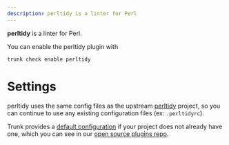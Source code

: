 ```yaml
---
description: perltidy is a linter for Perl
---
```


**perltidy** is a linter for Perl.

You can enable the perltidy plugin with

```shell
trunk check enable perltidy
```

# Settings

perltidy uses the same config files as the
upstream [perltidy](https://metacpan.org/dist/Perl-Tidy/view/bin/perltidy) project, so you can continue to use any
existing configuration files (ex: `.perltidyrc`).
    

Trunk provides a [default configuration](https://github.com/trunk-io/plugins/tree/main/linters/perltidy) if your project does not already have one,
which you can see in our [open source plugins repo](https://github.com/trunk-io/plugins/tree/main).
